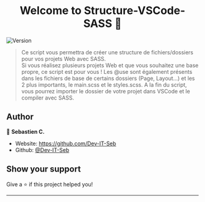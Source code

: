 <h1 align="center">Welcome to Structure-VSCode-SASS 👋</h1>
<p>
  <img alt="Version" src="https://img.shields.io/badge/version-1.0-blue.svg?cacheSeconds=2592000" />
</p>

> Ce script vous permettra de créer une structure de fichiers/dossiers pour vos projets Web avec SASS.  
> Si vous réalisez plusieurs projets Web et que vous souhaitez une base propre, ce script est pour vous !
> Les @use sont également présents dans les fichiers de base de certains dossiers (Page, Layout...) et les 2 plus importants, le main.scss et le styles.scss.
> A la fin du script, vous pourrez importer le dossier de votre projet dans VSCode et le compiler avec SASS.

## Author

👤 **Sebastien C.**

* Website: https://github.com/Dev-IT-Seb
* Github: [@Dev-IT-Seb](https://github.com/Dev-IT-Seb)

## Show your support

Give a ⭐️ if this project helped you!

***
